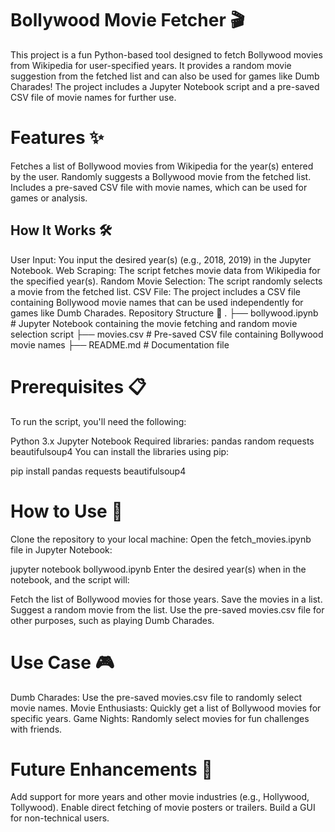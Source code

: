 # Bollywood Movie Fetcher 🎬
This project is a fun Python-based tool designed to fetch Bollywood movies from Wikipedia for user-specified years. It provides a random movie suggestion from the fetched list and can also be used for games like Dumb Charades!
The project includes a Jupyter Notebook script and a pre-saved CSV file of movie names for further use.

# Features ✨
Fetches a list of Bollywood movies from Wikipedia for the year(s) entered by the user.
Randomly suggests a Bollywood movie from the fetched list.
Includes a pre-saved CSV file with movie names, which can be used for games or analysis.
## How It Works 🛠️
User Input: You input the desired year(s) (e.g., 2018, 2019) in the Jupyter Notebook.
Web Scraping: The script fetches movie data from Wikipedia for the specified year(s).
Random Movie Selection: The script randomly selects a movie from the fetched list.
CSV File: The project includes a CSV file containing Bollywood movie names that can be used independently for games like Dumb Charades.
Repository Structure 📂
.
├── bollywood.ipynb   # Jupyter Notebook containing the movie fetching and random movie selection script
├── movies.csv           # Pre-saved CSV file containing Bollywood movie names
├── README.md            # Documentation file
# Prerequisites 📋
To run the script, you'll need the following:

Python 3.x
Jupyter Notebook
Required libraries:
pandas
random
requests
beautifulsoup4
You can install the libraries using pip:

pip install pandas requests beautifulsoup4

# How to Use 🚀
Clone the repository to your local machine:
Open the fetch_movies.ipynb file in Jupyter Notebook:

jupyter notebook bollywood.ipynb
Enter the desired year(s) when in the notebook, and the script will:

Fetch the list of Bollywood movies for those years.
Save the movies in a list.
Suggest a random movie from the list.
Use the pre-saved movies.csv file for other purposes, such as playing Dumb Charades.

# Use Case 🎮
Dumb Charades: Use the pre-saved movies.csv file to randomly select movie names.
Movie Enthusiasts: Quickly get a list of Bollywood movies for specific years.
Game Nights: Randomly select movies for fun challenges with friends.
# Future Enhancements 🚀
Add support for more years and other movie industries (e.g., Hollywood, Tollywood).
Enable direct fetching of movie posters or trailers.
Build a GUI for non-technical users.
